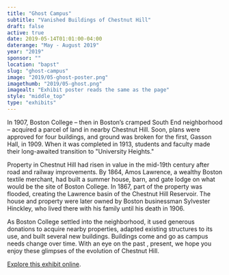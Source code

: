 ```yaml
---
title: "Ghost Campus"
subtitle: "Vanished Buildings of Chestnut Hill"
draft: false
active: true
date: 2019-05-14T01:01:00-04:00
daterange: "May - August 2019"
year: "2019"
sponsor: ""
location: "bapst"
slug: "ghost-campus"
image: "2019/05-ghost-poster.png"
imagethumb: "2019/05-ghost.png"
imagealt: "Exhibit poster reads the same as the page"
style: "middle_top"
type: "exhibits"
---
```


In 1907, Boston College – then in Boston’s cramped South End neighborhood – acquired a parcel of land in nearby Chestnut Hill. Soon, plans were approved for four buildings, and ground was broken for the first, Gasson Hall, in 1909. When it was completed in 1913, students and faculty made their long-awaited transition to "University Heights."

Property in Chestnut Hill had risen in value in the mid-19th century after road and railway improvements. By 1864, Amos Lawrence, a wealthy Boston textile merchant, had built a summer house, barn, and gate lodge on what would be the site of Boston College. In 1867, part of the property was flooded, creating the Lawrence basin of the Chestnut Hill Reservoir. The house and property were later owned by Boston businessman Sylvester Hinckley, who lived there with his family until his death in 1906. 

As Boston College settled into the neighborhood, it used generous donations to acquire nearby properties, adapted existing structures to its use, and built several new buildings. Buildings come and go as campus needs change over time. With an eye on the past , present, we hope you enjoy these glimpses of the evolution of Chestnut Hill.

<a href="https://library.bc.edu/burns-exhibits/ghost-campus/" class="explore" target="_blank">Explore this exhibit online</a>.

